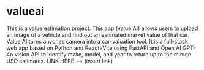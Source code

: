 # valueai
This is a value estimation project. 
This app (value AI) allows users to upload an image of a vehicle and find out an estimated market value
of that car. Value AI turns anyones camera into a car-valuation tool. It is a full-stack web app based
on Python and React+Vite using FastAPI and Open AI GPT-4o vision API to identify make, model, and year
to return up to the minute USD estimates.
LINK HERE --> (insert link)
